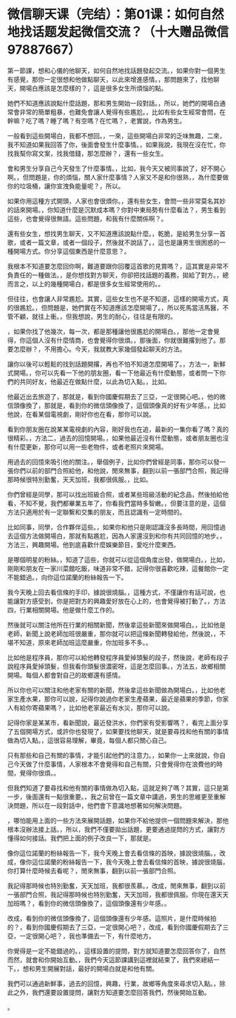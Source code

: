 # 微信聊天课（完结）：第01课：如何自然地找话题发起微信交流？（十大赠品微信97887667）

第一節課，想和心儀的他聊天，如何自然地找話題發起交流。，如果你對一個男生有感覺，那你一定很想和他做點聊天，以此來增進感情。，那問題來了，找他聊天，開場白應該是怎麼樣的？，這是很多女生所煩惱的點。

她們不知道應該說點什麼話題，那和男生開始一段對話。，所以，她們的開場白通常會非常的簡單粗暴，也難免會讓人覺得有些尷尬。，比如有些女生經常會問，在幹嘛？吃了嗎？睡了嗎？有空嗎？在忙嗎？，老實說，作為男生。

一般看到這些開場白，我都不想回。，一來，這些開場白非常的乏味無趣，二來，我不知道如果我回答了你，後面會發生什麼事情。，如果我說，我現在沒在忙，你找我幫你寫文案，找我借錢，那怎麼辦？，還有一些女生。

會和男生分享自己今天發生了什麼事情。，比如，我今天又被同事說了，好不開心啊。，但問題是，你的煩惱，關人家什麼事情？人家又不是和你很熟，，為什麼要做你的垃圾桶，讓你宣洩負能量呢？，所以。

如果你用這種方式開頭，人家也會很煩你。，還有些女生，會問一些非常莫名其妙的話來開場。，你知道什麼是沉默成本嗎？你對中東局勢有什麼看法？，男生看到這些，也會覺得很無語。這些問題，和我有什麼關係啊？。

還有些女生，想找男生聊天，又不知道應該說點什麼。，乾脆，是給男生分享一首歌，或者一篇文章，或者一個段子，然後就不說話了。，這也是讓男生很困惑的一種開場方式。你分享這個東西是什麼意思？。

我根本不知道要怎麼回你啊，難道要跟你回覆這首歌的見賞嗎？，這其實是非常不負責任的一種做法。，是你想找對方聊天，你卻把找話題的義務，拋給了對方。，總而言之，以上的幾種開場白，都是很多女生經常使用的。。

但往往，也會讓人非常尷尬。其實，這些女生也不是不知道，這樣的開場方式，真的很尷尬。，但問題是，她們實在不知道應該怎麼開場了。，所以死馬當活馬醫，不管不顧，就往上衝。，但我想說，男生的耐心，往往是有限的。

，如果你找了他幾次，每一次，都是那種讓他很尷尬的開場白。，那他一定會覺得，你這個人沒有什麼情商，也會覺得你很煩。，那後面，你就很難撂到他了。那要怎麼辦？，不用擔心。今天，我就教大家幾個發起聊天的方法。

讓你以後可以輕鬆的找到話題開撂，再也不怕不知道怎麼開場了。，方法一，新鮮式開場。，你可以先看一下他的朋友圈，看一下他最近有什麼動態，或者問一下你們的共同好友，他最近在做點什麼，以此為切入點。，比如。

他最近出去旅遊了，那就是，看到你國慶假期去了三亞，一定很開心吧。，他的微信頭像換了，那就是，看到你的微信頭像換了，這個頭像真的好有少年感。，比如他說，在看某個電視劇，剛好你也在看，那你可以說。

看到你朋友圈在說某某電視劇的內容，剛好我也在追，最新的一集你看了嗎？真的很精彩。，方法二，過去的回憶開場。，如果他最近沒有什麼動態，或者朋友圈也沒有什麼更新，那你可以用一些老物件，或者老照片來開場。

用過去的回憶來吸引他的關注。，舉個例子，比如你們曾經是同事，那你可以發一張你們以前的部門合照給他，和他說，閒來無事，翻到以前一張部門合照，我記得那時候很特別勤奮，天天加班，我都很佩服。，比如。

你們曾經是同學，那可以找出班級合照，或者某些班級活動的紀念品，然後拍給他看，不知不覺，我們都畢業五年了，你看我們當時多智嫩。，但要注意的是，這個方法只適用於有一定聯繫和交集的朋友，而且認識有一定時間的。

比如同事，同學，合作夥伴這些。，如果你和他只是剛認識沒多長時間，用回憶過去這個方法做開場白，那就有點尷尬，因為人家還沒到和你有共同回憶的地步。，方法三，興趣開場。他到底喜歡什麼娛樂節目，愛吃什麼東西。

是哪個明星的粉絲。，知道了這些，你就可以從這個角度出發，做開場白。，比如，剛剛和朋友在一家川菜館吃飯，味道非常不錯，記得你很喜歡吃辣，這餐館你一定不能錯過。，向你這位諾蘭的粉絲報告一下。

我今天晚上回去看信條的手印，據說很燒腦。，這種方式，不僅讓你有話可說，也能讓對方感受到，你是把對方的興趣愛好放在心上的，也會覺得被打動了。，方法四，行業相關開場。他是做什麼工作的。

然後就可以關注他所在行業的相關新聞，然後拿這些新聞來做開場白。，比如他是老師，新聞上說老師加班很嚴重，那你就可以把這條新聞轉發給他，然後說，，不堪不知道，原來老師加班這麼嚴重，你加班多不多。。

比如他是程序員，那你可以給他轉發程序員愛掉頭髮的段子，然後說，老師有段子說程序員愛掉頭髮，但我看你頭髮很濃密呀，這是怎麼回事。，方法五，故鄉相關開場。每個人都會對自己的故鄉還有感情。

所以你也可以關注和他老家有關的新聞，然後拿這些新聞做為開場白。，比如他老家生產水果，那你可以說，記得你說過你老家生產蘋果，最近是蘋果的季節，你家人有給你寄蘋果嗎？，比如他老家最近有水災，那你可以說。

記得你家是某某市，看新聞說，最近發洪水，你們家有受影響嗎？，看完上面分享了五個開場方式，或許你也發現了，如果要找他聊天，就是要尋找和他有關的事情做為切入點。，這很容易理解，畢竟，每個人都只關心自己。

只有那些和自己有關的事情，才能引起他們的注意力。，如果你一上來就說，你自己今天做了什麼事情，人家根本不會覺得和自己有關，只會覺得你在浪費他的時間，覺得你很煩。。

但我們知道了要尋找和他有關的事情做為切入點，這就足夠了嗎？其實，這只是第一步，後面還有一點很重要。，我之前曾在一篇文章中講過，男生的思維更至重解決問題，所以在一段對話中，他們會下意識地想著如何解決問題。

，哪怕能用上面的一些方法來展開話題，如果你不給他提供一個問題來解決，那他根本沒辦法接上話。，所以，我們不僅要拋出話題，更要通過提問的方式，讓對方懂得如何接話。我們把上面的例子改良一下，那就是。

像你這位諾蘭的粉絲報告一下，我今天晚上會去看信條的首映，據說很燒腦。，改成，像你這位諾蘭的粉絲報告一下，我今天晚上會去看信條的首映，據說很燒腦，你打算什麼時候去看呢？，閒來無事，翻到以前一張部門合照。

我記得那時候也特別勤奮，天天加班，我都很羨慕。，改成，閒來無事，翻到以前一張部門合照，我記得那時候也特別勤奮，天天加班，我都很佩服。你現在還天天加班嗎？，看到你的微信頭像換了，這個頭像還有少年感。。

改成，看到你的微信頭像換了，這個頭像還有少年感。這照片，是什麼時候拍的？，看到你國慶假期去了三亞，一定很開心吧？，改成，看到你國慶假期去了三亞，一定很開心吧？，我也準備去一下，有什麼地方。

你覺得是一定不能錯過的。，這樣設置的提問，對方就知道要怎麼回答你了，自然而然，就會和你開始互動。，我們今天這節課講到這裡就結束了，我們來總結一下。，想和男生開展對話，最好的開場白就是和他有關。

我們可以通過新鮮事，過去的回憶，興趣，行業，故鄉等角度來尋求切入點。，除此之外，我們還要設置提問，讓對方知道要怎麼回答我們，然後開始互動。

。